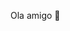 Ola amigo 🐸
<!--.
-Eu me chamo Gustavo 
-06/11/2005
- 🔭 Atualmente estou trabalhando em : Procurando emprego 
- 🌱 Estou aprendendo : Rede neural, ciência de dados, desenvolvimento web
- 💬 Pergunte-me sobre : Python 
- 📫 Como chegar até mim: Pelo meu email: gustavohenrique06112005@gmail.com
- 😄 Pronomes: Ele/Dele
-->
